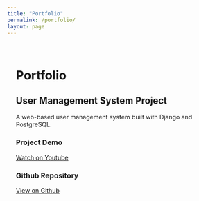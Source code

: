 ```yaml
---
title: "Portfolio"
permalink: /portfolio/
layout: page
---
```


<div style="max-width: 800px; margin: auto; padding: 20px;">

<h1>Portfolio</h1>

<h2>User Management System Project</h2>

<p>A web-based user management system built with Django and PostgreSQL.</p>

<h3>Project Demo</h3>
<p><a href="https://www.youtube.com/watch?v=Y1gwqXkWhXM&ab_channel=ColtonRichie" target="_blank">Watch on Youtube</a></p>

<h3>Github Repository</h3>
<p><a href="https://github.com/uynvu078/Cambridge_teamProject" target="_blank">View on Github</a></p>

</div>
